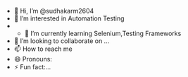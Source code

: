 - 👋 Hi, I’m @sudhakarm2604
- 👀 I’m interested in Automation Testing
- - 🌱 I’m currently learning Selenium,Testing Frameworks
- 💞️ I’m looking to collaborate on ...
- 📫 How to reach me 
- 😄 Pronouns: 
- ⚡ Fun fact:...

<!---
sudhakarm2604/sudhakarm2604 is a ✨ special ✨ repository because its `README.md` (this file) appears on your GitHub profile.
You can click the Preview link to take a look at your changes.
--->
